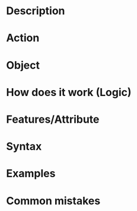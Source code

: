 # Description

# Action

# Object

# How does it work (Logic)

# Features/Attribute

# Syntax
# Examples

# Common mistakes
